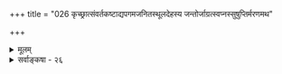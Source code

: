 +++
title = "026 कृच्छ्रात्संवर्तकष्टाद्यपगमजनितस्थूलदेहस्य जन्तोर्जाग्रत्स्वप्नस्सुषुप्तिर्मरणमथ"

+++
<details><summary>मूलम्</summary>

कृच्छ्रात्संवर्तकष्टाद्यपगमजनितस्थूलदेहस्य जन्तोर्जाग्रत्स्वप्नस्सुषुप्तिर्मरणमथ मृतेरर्धसंपद्दशास्स्युः ।  
सर्वं दुःखान्धकारस्थगितमिह सुखं त्वत्र खद्योतकल्पं त्यक्त्वा शुद्धाशयास्तन्निरवधिकसुखां निर्विविक्षन्ति मुक्तिम् ॥ २६ ॥
</details>

<details><summary>सर्वाङ्कषा - २६</summary>

'कथं भविता ? " इति जिज्ञासोरुत्तरमाहकृच्छ्रादित्यादि । मुमुक्षुत्वं प्रति प्रथमम् आत्मव्यतिरिक्तविषयेषु वैराग्यमावश्यकम्। एतच्च ‘जन्ममृत्युजराव्याधिदुःखदोषानुदर्शनम्' (गी. 13-8) इत्याद्युक्तक्रमेण, संसारस्य दुःखमयत्वज्ञानसाध्यम् । एतदेवात्रोपपाद्यते । **संवर्तः** = प्रलयः । प्रलयकाले हि सर्वेषामपि कारणे परब्रह्मणि लयादसत्कल्पता । जीवानामपि धर्मभूतज्ञानस्य सर्वथा संकोचात्, करणकलेबराद्यभावाच जीवा जडतुल्या वर्तन्ते । अतः जीवेभ्यः करणकलेबरदानेन, ते साधनम् कर्तुं प्रभवेयुरित्युद्देशेनैव पुनः जगतः सृष्टिः । तदुक्तमाचार्यवर्यैः ‘अचिदविशिष्टान् प्रलये जन्तूनवलोक्य जातनिर्वेदा । करणकलेवरयोगं वितरसि वृषशैलनाथकरुणे! त्वम्' (दया. श. 21) इति । भगवतः 'समोऽहं सर्वभूतेषु' (गी. 9-29) इति सर्वसमत्वात् 'करुणे' इति भगवत्करुणायास्संबोधनम् । संवर्तकष्टाद्यपगमेन जनितः स्थूलदेहः यस्य सः, तादृशस्य **जन्तोः** = प्राणिसामान्यस्य, जाग्रदाद्यवस्थाः स्युः इत्यन्वयः । ' कृच्छ्रात्' इति कथञ्चिदित्यर्थे । अस्य 'जनित' इत्यनेनान्वयः । सूक्ष्मदेहस्य यावत्संसारमनुवृत्तेरवर्जनीयत्वात्, प्रलयेऽपि तस्यानपगमात् 'स्थूलदेहस्य' इत्युक्तिः । बहुतरकेशेनैव मानवशरीरप्राप्त्या तथोक्तिः ॥ 

एवं शरीरप्राप्तिमात्रेणापि न निस्तारः । पुनरपि केशान्तराणि समुद्रतरङ्गवदविच्छिन्नानि भवेयुरेवेति प्रतिपादयति – जाग्रदित्यादिना । जाग्रत्, स्वप्न, सुषुप्तिः, अथ मरणम्, मध्ये मृतेः अर्धसंपद्दशाः मरणावस्थाया अर्धगुणसंपत्त्या मूर्च्छावस्था अनेनोच्यते । मूर्च्छावस्थायां अनेकविभागसद्भावसूचनाय बहुवचनम् ॥ 



मूर्च्छावस्था 'मुग्धेऽर्धसंपत्तिः' ( ब्र. सू. 3-2-10) मरणवस्थायामर्धावस्था इत्यभिहिता । 'वाङ्गनसि संपद्यते मनः प्राणे प्राणस्तेजसि तेजः परस्यां देवतायाम्' इत्यादिना मरणावस्थाभिहिता । जाग्रत्स्वप्नसुषुप्तितुरीयरूपासु मानवावस्थासु तुरीयावस्थाव्यतिरिक्ताः सर्वा अपि त्याज्या इत्याहसर्वमित्यादिना । पूर्वोक्तं सर्वम् **दुःखान्धकारस्थगितम्** = दुःखरूपो योऽन्धकारः, तेन व्याप्तम् । पुरोगमनविरोधित्वात्,

[[214]] 

अन्धकारस्य दुःखत्वेन रूपणम् । एवमपि सांसारिकसुखे सुखत्वमेव नास्ति, दुःख एव सुखत्वभ्रम इति बौद्धोक्तं न समीचीनमिति बोधनार्थम् - सुखं त्वत्र खद्योतकल्पम् इत्युक्तम् । 'सर्वं दुःखम्, दुःखम्' इति बुद्धेनोपदिष्टत्वात्, संसारेऽस्मिन् सुखमेव नास्तीति बौद्धा वदन्ति । तन्न युक्तम् । यत्र कुत्रचित् सुखत्वपरिचय एव यदि न भवेत्, तर्हि दुःखे सुखत्वभ्रमो वा कथं भवेत् । ' एतस्यैवानन्दस्यान्यानि भूतानि मात्रामुपजीवन्ति' (बृ.6-3-32 ) इति श्रुत्याऽऽनन्दानुभवस्सर्वोऽपि आनन्दमयात्मानुभवस्य लेश एवेति, अस्ति संसारेऽपि सुखलेशः । अत एवात्रापि सुखं ' खद्योतकल्पम्' इत्युक्तम् । अतः संसारे सुखानुभव एव नास्तीति न, किन्तु अल्पे सुखे महत्वभ्रमः, अस्थिरे सुखे स्थिरत्वभ्रमः इत्येव वक्तव्यम् । एतदपि जनानां सत्त्वपरीक्षार्थम्। सांसारिकसुखस्याल्पत्वात् दुःखसमानाधिकरणत्वाच्च तस्य त्यागः; न तु तत्र दुःखत्वज्ञानात् । 'दुःखमेव सर्वं विवेकिनः' (यो. सू. 2-15) इत्येतदपि 'भोगा दुःखयोनय एव' (गी. 5-23 ) इति रीत्या वैराग्यार्थम्। अत एव तत्र 'विवेकिनः' इत्युक्तम् । बुद्धवाक्यमपि एतदभिप्रायकमेवेत्यर्थः । **तत्** = तस्मात् एतादृशमल्पसुखं त्यक्त्वा **शुद्धाशयाः** = निर्मलमनसः निरवधिकसुखाम् ' स एको ब्रह्मण आनन्दः । श्रोत्रियस्य चाकामहतस्य' ( तै. आ.) इति श्रुतिसिद्धनिरतिशयानन्दरूपां मुक्तिं **निर्विविक्षन्ति** = प्राप्तुमिच्छन्ति ॥ 

तुरीयावस्थायाः संसारिणामसंभवात्, तस्या दुःखरूपत्वाभावाच्च नात्र तस्या गणना । जाग्रत्स्वप्नसुषुप्तितुरीयावस्था : माण्डूक्योपनिषदि वर्णिताः । तत्र जाग्रदवस्था तु प्रसिद्धा । सा च बाह्यान्तरसमन्वयरूपा । बाह्यं तु घटादि, आन्तरं तु तस्यैव विज्ञानात्मत्वम् । उभयोरेकरूपतैव जाग्रदित्युच्यते । अत एवात्र 'बहिः प्रज्ञः ' ( माण्डूक्य. 2-1 ) इत्यभिधानम् । स्वप्नस्तु अन्तःप्रज्ञावस्था, यतः बाह्यस्याभावेऽपि आन्तरं विज्ञानात्मकं वस्त्वनुभूयते । विज्ञानस्य सत्यत्वेन तदात्मकस्यान्तरस्यापि सत्यत्वात्, स्वप्नस्य सत्यत्वमुच्यते । आन्तरस्य आन्तरत्वेनाज्ञानात्, बाह्यत्वेन ज्ञानाच्च तद्विषये जाग्रदवस्थादृष्ट्या - न्यथाख्यात्या स्वप्नस्य भ्रमत्वव्यवहारः । स्वप्नकाले तु सत्यत्वमेव तस्य । स्वप्नस्य सत्यत्वप्रतिपादनमात्रेण स्वप्नः सर्वोऽपि सत्य एवेति केचन मन्येरन् । तन्न; जगतः सत्यत्वाङ्गीकारेऽपि शुक्तिरजतादीनामपि सत्यत्वमिति यथा नार्थः, तथैव स्वप्नेऽपि वातपित्तादिदोषमूलकानां मिथ्यात्वमेव । दोषमूलकत्वरहितानामेव दिव्यानां सत्यत्वम् ॥ 

BISTE 

ननु तर्हि स्वप्नानुभवस्य यदि सत्यत्वम्, तर्हि तद्विषयाणामपि सत्यत्वमावश्यकम्; अन्यथा हि ज्ञानम् अयथार्थं स्यात् इति चेत्; सत्यम्, स्वाप्ना अर्था अपि सत्या एव । तर्हि समनन्तरमेव प्रबोधे बाधः दृश्यते किल - 'स्वप्ने दृष्टो धनागमो मिथ्या' इत्यनुभवादिति चेत्; स्वप्नकाले तादृशबाधादर्शनात्, स्वप्नप्रपञ्चस्य जाग्रत्प्रपञ्चस्य च परस्परमत्यन्तभिन्नत्वात् । जाग्रत्कालिकबाधेन स्वाप्नकालिकपदार्थानां मिथ्यात्वासंभवात् । अन्यथा तुरीयावस्थायां जातस्य देवतासाक्षात्कारादेः जाग्रत्कालेऽननुभवात् तेषामपि मिथ्यात्वप्रसङ्गात् । मिथ्याभूतस्वप्नस्यापि सत्त्वात् जाग्रत्पदार्थविलक्षणत्वाच्च मिथ्यात्वव्यवहारोपपत्तेः । अतः स्वाप्नपदार्थाः सत्या एव । तर्हि ते पदार्थाः केन कुत्र निर्मिताः ? इति चेत्, अद्भुतशक्तियुक्तेन परमात्मनैव ते तत्कालमात्रावस्थायित्वेन तन्मात्रानुभाव्यत्वेन च सृज्यन्ते । स्थानञ्च तेषां शरीरान्तरेवेत्यादिकं तु पूर्वमेवोक्तम् 

[[215]] 

 

( श्लो. 13 ) । ननु 'बहिष्कुलायादमृतश्चरित्वा' (बृ.6-3-12 ) इति शरीराद्बहिर्गमनं श्रूयते । तत्कथं शरीरान्तरिति ? स्थूलशरीरस्याकार्यकारित्वात्तथोक्तिः । केचित् 'इव' पदयोजनया व्यख्यान्ति । अथवा 'बहिष्कुलायात्' इति समस्तं पदम् । बाह्यशरीरविलक्षणं शरीरान्तरं स्वीकृत्येत्यर्थः । अत एवेदं शरीरं न शवं भवति । यथाश्रुतार्थे का हानिरिति चेत्, जीवस्यैवायोगिनः शरीरत्यागे शरीरस्य शवत्वापत्तेः । श्रुतिविरोधाच्च । शरीरान्तस्तावद्विशालं स्थानं नास्त्येव किलेति चेत्; तेषां पदार्थानां जाग्रत्कालिकपदार्थवद्भौतिकत्वाभावेन तेषां विज्ञानरूपत्वात्, तावद्विशालस्थानानपेक्षणात् । भगवता दिव्यप्रभावेन सृष्टत्वात् । अन्यथा मार्कण्डेयेन श्रीकृष्णस्यान्तर्दृष्टस्य विश्वरूपस्यापि मिथ्यात्वप्रसङ्गात् । ते किमुपादानकाः ? इति चेत्, जीवस्वरूपानुबन्धिविज्ञानोपादानकाः, अत एव सप्रतिघत्वाद्यभावः, तत्तज्जीवमात्रानुभाव्यत्वञ्च । एवमत्यार्श्वरूपत्वादेव स्वाप्नपदार्थानां मायारूपत्वमुक्तम् ' मायामात्रं तु' (ब्र. सू. 3-2-3 ) इति । 'माया' पदस्य मिथ्यापर्यात्वं नास्तीत्यग्रे (नायक - 8) निरूपयिष्यते । सर्वेन्द्रियाणां बुद्धेश्च व्यापारो जाग्रदवस्थायाम् । बाह्मेन्द्रियोपरतिः स्वप्ने । मनस्तु व्यापृणोति । 'मनसैतान् कामान् पश्यन् रमते' (छा-8-12-5) इति श्रुतिः। मनसोऽप्युपरतिः, अत एव बुद्धेरप्यसत्कल्पावस्था सुषुप्तौ । 'सता सौम्य तदा संपन्नो भवति स्वमपीतो भवति तस्मादेनं स्वपितीत्याचक्षते' (छां. 6-8-1) इति श्रुतिः । एवञ्च परमात्मनाऽविभक्तावस्थापन्नो भवति जीवः सुषुप्तौ । सुषुप्तौ, मूर्छायाम् मरणे मुक्तौ च जीवस्य परमात्मनि लयेऽपि परमात्मनि संपत्तेस्तारतम्यादवस्थानां वैलक्षण्यम्। उत्तरोत्तरावस्थासु संपत्तेर्गहनता ज्ञेया । एतेषां विस्तरः सन्ध्याद्यधिकरणेषु द्रष्टव्यः । तुरीयावस्था तु उक्तत्रितयविलक्षणा बुद्ध्यतीता विशुद्धज्ञानविज्ञानमयी, यस्यामवस्थायामेव देवदर्शनादिकं आत्मदर्शनं वा भवति उपचितपुण्यविशेषाणां मानुषाणाम् । जाग्रदादिचतसृष्वप्यवस्थासु जाग्रदाद्यवान्तरभेदा अपि सन्ति । जाग्रज्जाग्रत्, जाग्रत्स्वप्नः, जाग्रत्सुषुप्तिः, जाग्रत्तुरीय इत्येवमादि प्रत्येकं विस्तरो ज्ञेयः ॥ 

ननु संसारस्य त्याज्यत्वे सिद्धे, तस्य दुःखरूपत्वस्थापने, दुःखमिश्रत्वस्थापने वा किमर्थमेतावान् प्रयासः प्रर्दश्यत इति चेत्, प्रथमं प्रयोजनं सर्वत्र यथावस्थितवस्तुस्वरूपयाथात्म्यज्ञानसंपादनस्यावश्यकत्वप्रदर्शनमेकं फलम् । तेन च द्वंद्वक्षयो महान् लाभः। वस्तुतो जगतो भगवद्विभूतिरूपत्वज्ञानेन भगवद्वैभवानुसन्धानोपयोगित्वं द्वितीयं महत् फलम् ॥ 

। 

'एतां विभूतिं योगं च मम यो वेत्ति तत्त्वतः । सोऽविकम्प्येन योगेन युज्यते नात्र संशयः ॥ " (गी. 10-7) इति ह्याह सः । शिष्टं पूर्वमेव (जड.70) प्रतिपादितम् ॥ 

इतोऽपि यदि वैशद्यं वत्स त्वं वाञ्छसे सदा । शुकवाक्यामृतं सम्यक् पिब सर्वार्थदं नृणाम् ॥ नान्या गतिर्योगमार्गाद्योगेश्वरकृपाप्तये । स ह्यस्मान्मोचयेन्नूनं बन्धादुर्वारुकं यथा ॥ २६ ॥
</details>
